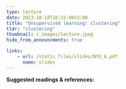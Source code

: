 ```yaml
---
type: lecture
date: 2023-10-18T16:15:00+2:00
title: "Unsupervised learning: clustering"
tldr: "clustering"
thumbnail: /_images/lecture.jpeg
hide_from_announcments: true

links: 
    - url: /static_files/slides/NYU_6.pdf
      name: slides
---
```

**Suggested readings & references:**
